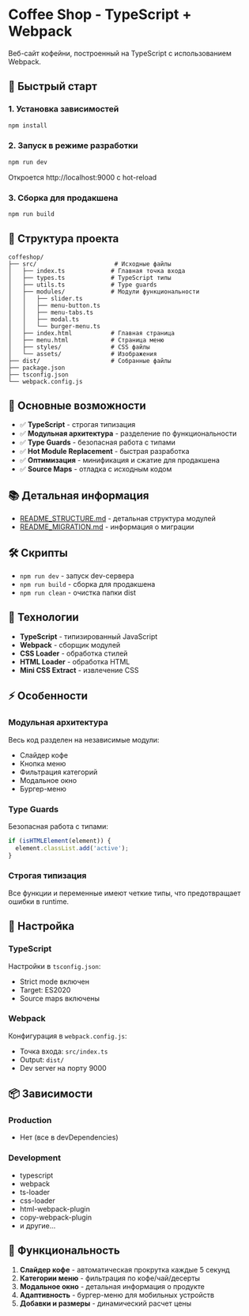 # Coffee Shop - TypeScript + Webpack

Веб-сайт кофейни, построенный на TypeScript с использованием Webpack.

## 🚀 Быстрый старт

### 1. Установка зависимостей
```bash
npm install
```

### 2. Запуск в режиме разработки
```bash
npm run dev
```
Откроется http://localhost:9000 с hot-reload

### 3. Сборка для продакшена
```bash
npm run build
```

## 📁 Структура проекта

```
coffeshop/
├── src/                      # Исходные файлы
│   ├── index.ts             # Главная точка входа
│   ├── types.ts             # TypeScript типы
│   ├── utils.ts             # Type guards
│   ├── modules/             # Модули функциональности
│   │   ├── slider.ts
│   │   ├── menu-button.ts
│   │   ├── menu-tabs.ts
│   │   ├── modal.ts
│   │   └── burger-menu.ts
│   ├── index.html           # Главная страница
│   ├── menu.html            # Страница меню
│   ├── styles/              # CSS файлы
│   └── assets/              # Изображения
├── dist/                    # Собранные файлы
├── package.json
├── tsconfig.json
└── webpack.config.js
```

## 🎯 Основные возможности

- ✅ **TypeScript** - строгая типизация
- ✅ **Модульная архитектура** - разделение по функциональности
- ✅ **Type Guards** - безопасная работа с типами
- ✅ **Hot Module Replacement** - быстрая разработка
- ✅ **Оптимизация** - минификация и сжатие для продакшена
- ✅ **Source Maps** - отладка с исходным кодом

## 📚 Детальная информация

- [README_STRUCTURE.md](./README_STRUCTURE.md) - детальная структура модулей
- [README_MIGRATION.md](./README_MIGRATION.md) - информация о миграции

## 🛠 Скрипты

- `npm run dev` - запуск dev-сервера
- `npm run build` - сборка для продакшена
- `npm run clean` - очистка папки dist

## 📝 Технологии

- **TypeScript** - типизированный JavaScript
- **Webpack** - сборщик модулей
- **CSS Loader** - обработка стилей
- **HTML Loader** - обработка HTML
- **Mini CSS Extract** - извлечение CSS

## ⚡ Особенности

### Модульная архитектура
Весь код разделен на независимые модули:
- Слайдер кофе
- Кнопка меню
- Фильтрация категорий
- Модальное окно
- Бургер-меню

### Type Guards
Безопасная работа с типами:
```typescript
if (isHTMLElement(element)) {
  element.classList.add('active');
}
```

### Строгая типизация
Все функции и переменные имеют четкие типы, что предотвращает ошибки в runtime.

## 🔧 Настройка

### TypeScript
Настройки в `tsconfig.json`:
- Strict mode включен
- Target: ES2020
- Source maps включены

### Webpack
Конфигурация в `webpack.config.js`:
- Точка входа: `src/index.ts`
- Output: `dist/`
- Dev server на порту 9000

## 📦 Зависимости

### Production
- Нет (все в devDependencies)

### Development
- typescript
- webpack
- ts-loader
- css-loader
- html-webpack-plugin
- copy-webpack-plugin
- и другие...

## 🎨 Функциональность

1. **Слайдер кофе** - автоматическая прокрутка каждые 5 секунд
2. **Категории меню** - фильтрация по кофе/чай/десерты
3. **Модальное окно** - детальная информация о продукте
4. **Адаптивность** - бургер-меню для мобильных устройств
5. **Добавки и размеры** - динамический расчет цены
